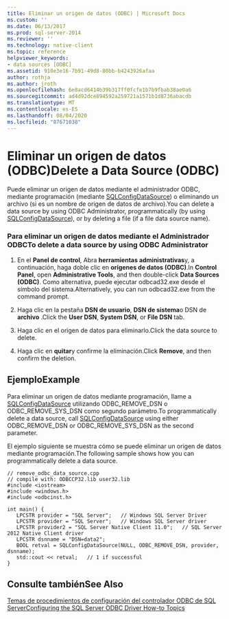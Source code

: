 ```yaml
---
title: Eliminar un origen de datos (ODBC) | Microsoft Docs
ms.custom: ''
ms.date: 06/13/2017
ms.prod: sql-server-2014
ms.reviewer: ''
ms.technology: native-client
ms.topic: reference
helpviewer_keywords:
- data sources [ODBC]
ms.assetid: 910e3e16-7b91-49d8-80bb-b4243926afaa
author: rothja
ms.author: jroth
ms.openlocfilehash: 6e8acd6414b39b317ff0fcfe1b7b9fbab38ae0a6
ms.sourcegitcommit: ad4d92dce894592a259721a1571b1d8736abacdb
ms.translationtype: MT
ms.contentlocale: es-ES
ms.lasthandoff: 08/04/2020
ms.locfileid: "87671038"
---
```

# <a name="delete-a-data-source-odbc"></a><span data-ttu-id="1be45-102">Eliminar un origen de datos (ODBC)</span><span class="sxs-lookup"><span data-stu-id="1be45-102">Delete a Data Source (ODBC)</span></span>
  <span data-ttu-id="1be45-103">Puede eliminar un origen de datos mediante el administrador ODBC, mediante programación (mediante [SQLConfigDataSource](../native-client-odbc-api/sqlconfigdatasource.md)) o eliminando un archivo (si es un nombre de origen de datos de archivo).</span><span class="sxs-lookup"><span data-stu-id="1be45-103">You can delete a data source by using ODBC Administrator, programmatically (by using [SQLConfigDataSource](../native-client-odbc-api/sqlconfigdatasource.md)), or by deleting a file (if a file data source name).</span></span>  
  
### <a name="to-delete-a-data-source-by-using-odbc-administrator"></a><span data-ttu-id="1be45-104">Para eliminar un origen de datos mediante el Administrador ODBC</span><span class="sxs-lookup"><span data-stu-id="1be45-104">To delete a data source by using ODBC Administrator</span></span>  
  
1.  <span data-ttu-id="1be45-105">En el **Panel de control**, Abra **herramientas administrativas**y, a continuación, haga doble clic en **orígenes de datos (ODBC)**.</span><span class="sxs-lookup"><span data-stu-id="1be45-105">In **Control Panel**, open **Administrative Tools**, and then double-click **Data Sources (ODBC)**.</span></span> <span data-ttu-id="1be45-106">Como alternativa, puede ejecutar odbcad32.exe desde el símbolo del sistema.</span><span class="sxs-lookup"><span data-stu-id="1be45-106">Alternatively, you can run odbcad32.exe from the command prompt.</span></span>  
  
2.  <span data-ttu-id="1be45-107">Haga clic en la pestaña **DSN de usuario**, **DSN de sistema**o DSN de **archivo** .</span><span class="sxs-lookup"><span data-stu-id="1be45-107">Click the **User DSN**, **System DSN**, or **File DSN** tab.</span></span>  
  
3.  <span data-ttu-id="1be45-108">Haga clic en el origen de datos para eliminarlo.</span><span class="sxs-lookup"><span data-stu-id="1be45-108">Click the data source to delete.</span></span>  
  
4.  <span data-ttu-id="1be45-109">Haga clic en **quitar**y confirme la eliminación.</span><span class="sxs-lookup"><span data-stu-id="1be45-109">Click **Remove**, and then confirm the deletion.</span></span>  
  
## <a name="example"></a><span data-ttu-id="1be45-110">Ejemplo</span><span class="sxs-lookup"><span data-stu-id="1be45-110">Example</span></span>  
 <span data-ttu-id="1be45-111">Para eliminar un origen de datos mediante programación, llame a [SQLConfigDataSource](../native-client-odbc-api/sqlconfigdatasource.md) utilizando ODBC_REMOVE_DSN o ODBC_REMOVE_SYS_DSN como segundo parámetro.</span><span class="sxs-lookup"><span data-stu-id="1be45-111">To programmatically delete a data source, call [SQLConfigDataSource](../native-client-odbc-api/sqlconfigdatasource.md) using either ODBC_REMOVE_DSN or ODBC_REMOVE_SYS_DSN as the second parameter.</span></span>  
  
 <span data-ttu-id="1be45-112">El ejemplo siguiente se muestra cómo se puede eliminar un origen de datos mediante programación.</span><span class="sxs-lookup"><span data-stu-id="1be45-112">The following sample shows how you can programmatically delete a data source.</span></span>  
  
```  
// remove_odbc_data_source.cpp  
// compile with: ODBCCP32.lib user32.lib  
#include <iostream>  
#include <windows.h>  
#include <odbcinst.h>  
  
int main() {   
   LPCSTR provider = "SQL Server";   // Windows SQL Server Driver  
   LPCSTR provider = "SQL Server";   // Windows SQL Server driver  
   LPCSTR provider2 = "SQL Server Native Client 11.0";   // SQL Server 2012 Native Client driver  
   LPCSTR dsnname = "DSN=data2";  
   BOOL retval = SQLConfigDataSource(NULL, ODBC_REMOVE_DSN, provider, dsnname);  
   std::cout << retval;   // 1 if successful  
}  
```  
  
## <a name="see-also"></a><span data-ttu-id="1be45-113">Consulte también</span><span class="sxs-lookup"><span data-stu-id="1be45-113">See Also</span></span>  
 [<span data-ttu-id="1be45-114">Temas de procedimientos de configuración del controlador ODBC de SQL Server</span><span class="sxs-lookup"><span data-stu-id="1be45-114">Configuring the SQL Server ODBC Driver How-to Topics</span></span>](../../database-engine/dev-guide/configuring-the-sql-server-odbc-driver-how-to-topics.md)  
  
  
